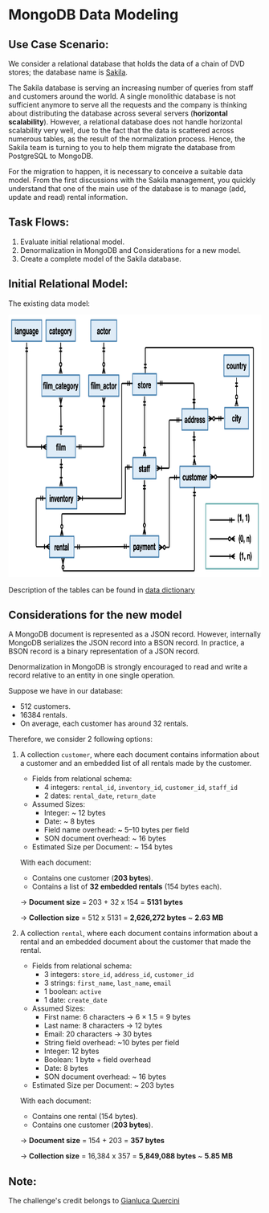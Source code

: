 # MongoDB Data Modeling

## Use Case Scenario:

We consider a relational database that holds the data of a chain of DVD stores; the database name is [Sakila](https://dev.mysql.com/doc/sakila/en/sakila-preface.html).

The Sakila database is serving an increasing number of queries from staff and customers around the world. A single monolithic database is not sufficient anymore to serve all the requests and the company is thinking about distributing the database across several servers (**horizontal scalability**). However, a relational database does not handle horizontal scalability very well, due to the fact that the data is scattered across numerous tables, as the result of the normalization process. Hence, the Sakila team is turning to you to help them migrate the database from PostgreSQL to MongoDB.

For the migration to happen, it is necessary to conceive a suitable data model. From the first discussions with the Sakila management, you quickly understand that one of the main use of the database is to manage (add, update and read) rental information.

## Task Flows: 

1. Evaluate initial relational model. 
2. Denormalization in MongoDB and Considerations for a new model.
3. Create a complete model of the Sakila database.

## Initial Relational Model:

The existing data model:
<p align="center">
  <img title="Relational Model" alt="Alt text" src="/assets/sakila_logical_schema.png" width="900" height="523">

Description of the tables can be found in [data dictionary](data/data-dictionary.md)

## Considerations for the new model

A MongoDB document is represented as a JSON record. However, internally MongoDB serializes the JSON record into a BSON record. In practice, a BSON record is a binary representation of a JSON record.

Denormalization in MongoDB is strongly encouraged to read and write a record relative to an entity in one single operation. 

Suppose we have in our database: 
- 512 customers.
- 16384 rentals.
- On average, each customer has around 32 rentals.
  
Therefore, we consider 2 following options: 
1. A collection `customer`, where each document contains information about a customer and an embedded list of all rentals made by the customer.
   
    - Fields from relational schema:
        - 4 integers: `rental_id`, `inventory_id`, `customer_id`, `staff_id`
        - 2 dates: `rental_date`, `return_date`
    - Assumed Sizes:
        - Integer: ~ 12 bytes
        - Date: ~ 8 bytes
        - Field name overhead: ~ 5–10 bytes per field
        - SON document overhead: ~ 16 bytes
    - Estimated Size per Document: ~ 154 bytes

    With each document:
    - Contains one customer (**203 bytes**).
    - Contains a list of **32 embedded rentals** (154 bytes each).
    
    → **Document size** = 203 + 32 x 154 = **5131 bytes** 
   
    → **Collection size** = 512 x 5131 = **2,626,272 bytes** ~ **2.63 MB**  

3. A collection `rental`, where each document contains information about a rental and an embedded document about the customer that made the rental.
   
    - Fields from relational schema:
        - 3 integers: `store_id`, `address_id`, `customer_id`
        - 3 strings: `first_name`, `last_name`, `email`
        - 1 boolean: `active`
        - 1 date: `create_date`
    - Assumed Sizes:
        - First name: 6 characters → 6 × 1.5 = 9 bytes
        - Last name: 8 characters → 12 bytes
        - Email: 20 characters → 30 bytes
        - String field overhead: ~10 bytes per field
        - Integer: 12 bytes
        - Boolean: 1 byte + field overhead
        - Date: 8 bytes
        - SON document overhead: ~ 16 bytes
    - Estimated Size per Document: ~ 203 bytes

    With each document:
    - Contains one rental (154 bytes).
    - Contains one customer (**203 bytes**).
    
    → **Document size** = 154 + 203 = **357 bytes**

    → **Collection size** = 16,384 x 357 = **5,849,088 bytes** ~ **5.85 MB**
   
## Note: 

The challenge's credit belongs to [Gianluca Quercini](https://gquercini.github.io/) 
